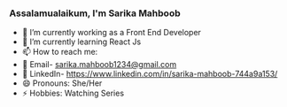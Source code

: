 ### Assalamualaikum, I'm Sarika Mahboob

- 🔭 I’m currently working as a Front End Developer
- 🌱 I’m currently learning React Js
- 📫 How to reach me: 
- 📧 Email- sarika.mahboob1234@gmail.com
- 🔗 LinkedIn- https://www.linkedin.com/in/sarika-mahboob-744a9a153/
- 😄 Pronouns: She/Her
- ⚡ Hobbies: Watching Series

